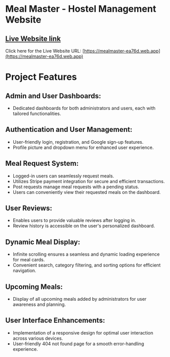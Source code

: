 # Meal Master - Hostel Management Website

## [ Live Website link](https://mealmaster-ea76d.web.app)

Click here for the Live Website URL: [https://mealmaster-ea76d.web.app](https://mealmaster-ea76d.web.app)

# Project Features

## Admin and User Dashboards:
- Dedicated dashboards for both administrators and users, each with tailored functionalities.

## Authentication and User Management:
- User-friendly login, registration, and Google sign-up features.
- Profile picture and dropdown menu for enhanced user experience.

## Meal Request System:
- Logged-in users can seamlessly request meals.
- Utilizes Stripe payment integration for secure and efficient transactions.
- Post requests manage meal requests with a pending status.
- Users can conveniently view their requested meals on the dashboard.

## User Reviews:
- Enables users to provide valuable reviews after logging in.
- Review history is accessible on the user's personalized dashboard.

## Dynamic Meal Display:
- Infinite scrolling ensures a seamless and dynamic loading experience for meal cards.
- Convenient search, category filtering, and sorting options for efficient navigation.

## Upcoming Meals:
- Display of all upcoming meals added by administrators for user awareness and planning.

## User Interface Enhancements:
- Implementation of a responsive design for optimal user interaction across various devices.
- User-friendly 404 not found page for a smooth error-handling experience.
